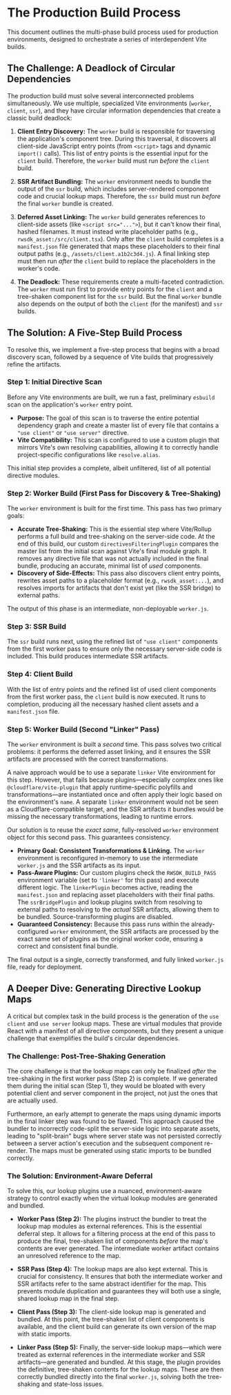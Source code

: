# The Production Build Process

This document outlines the multi-phase build process used for production environments, designed to orchestrate a series of interdependent Vite builds.

## The Challenge: A Deadlock of Circular Dependencies

The production build must solve several interconnected problems simultaneously. We use multiple, specialized Vite environments (`worker`, `client`, `ssr`), and they have circular information dependencies that create a classic build deadlock:

1.  **Client Entry Discovery:** The `worker` build is responsible for traversing the application's component tree. During this traversal, it discovers all client-side JavaScript entry points (from `<script>` tags and dynamic `import()` calls). This list of entry points is the essential input for the `client` build. Therefore, the `worker` build must run *before* the `client` build.

2.  **SSR Artifact Bundling:** The `worker` environment needs to bundle the output of the `ssr` build, which includes server-rendered component code and crucial lookup maps. Therefore, the `ssr` build must run *before* the final `worker` bundle is created.

3.  **Deferred Asset Linking:** The `worker` build generates references to client-side assets (like `<script src="...">`), but it can't know their final, hashed filenames. It must instead write placeholder paths (e.g., `rwsdk_asset:/src/client.tsx`). Only after the `client` build completes is a `manifest.json` file generated that maps these placeholders to their final output paths (e.g., `/assets/client.a1b2c3d4.js`). A final linking step must then run *after* the `client` build to replace the placeholders in the worker's code.

4.  **The Deadlock:** These requirements create a multi-faceted contradiction. The `worker` must run first to provide entry points for the `client` and a tree-shaken component list for the `ssr` build. But the final `worker` bundle also depends on the output of both the `client` (for the manifest) and `ssr` builds.

## The Solution: A Five-Step Build Process

To resolve this, we implement a five-step process that begins with a broad discovery scan, followed by a sequence of Vite builds that progressively refine the artifacts.

### Step 1: Initial Directive Scan

Before any Vite environments are built, we run a fast, preliminary `esbuild` scan on the application's `worker` entry point.

-   **Purpose:** The goal of this scan is to traverse the entire potential dependency graph and create a master list of every file that contains a `"use client"` or `"use server"` directive.
-   **Vite Compatibility:** This scan is configured to use a custom plugin that mirrors Vite's own resolving capabilities, allowing it to correctly handle project-specific configurations like `resolve.alias`.

This initial step provides a complete, albeit unfiltered, list of all potential directive modules.

### Step 2: Worker Build (First Pass for Discovery & Tree-Shaking)

The `worker` environment is built for the first time. This pass has two primary goals:

- **Accurate Tree-Shaking:** This is the essential step where Vite/Rollup performs a full build and tree-shaking on the server-side code. At the end of this build, our custom `directivesFilteringPlugin` compares the master list from the initial scan against Vite's final module graph. It removes any directive file that was not actually included in the final bundle, producing an accurate, minimal list of *used* components.
- **Discovery of Side-Effects:** This pass also discovers client entry points, rewrites asset paths to a placeholder format (e.g., `rwsdk_asset:...`), and resolves imports for artifacts that don't exist yet (like the SSR bridge) to external paths.

The output of this phase is an intermediate, non-deployable `worker.js`.

### Step 3: SSR Build

The `ssr` build runs next, using the refined list of `"use client"` components from the first worker pass to ensure only the necessary server-side code is included. This build produces intermediate SSR artifacts.

### Step 4: Client Build

With the list of entry points and the refined list of used client components from the first worker pass, the `client` build is now executed. It runs to completion, producing all the necessary hashed client assets and a `manifest.json` file.

### Step 5: Worker Build (Second "Linker" Pass)

The `worker` environment is built a *second* time. This pass solves two critical problems: it performs the deferred asset linking, and it ensures the SSR artifacts are processed with the correct transformations.

A naive approach would be to use a separate `linker` Vite environment for this step. However, that fails because plugins—especially complex ones like `@cloudflare/vite-plugin` that apply runtime-specific polyfills and transformations—are instantiated once and often apply their logic based on the environment's `name`. A separate `linker` environment would not be seen as a Cloudflare-compatible target, and the SSR artifacts it bundles would be missing the necessary transformations, leading to runtime errors.

Our solution is to reuse the *exact same*, fully-resolved `worker` environment object for this second pass. This guarantees consistency.

- **Primary Goal: Consistent Transformations & Linking.** The `worker` environment is reconfigured in-memory to use the intermediate `worker.js` and the SSR artifacts as its input.
- **Pass-Aware Plugins:** Our custom plugins check the `RWSDK_BUILD_PASS` environment variable (set to `'linker'` for this pass) and execute different logic. The `linkerPlugin` becomes active, reading the `manifest.json` and replacing asset placeholders with their final paths. The `ssrBridgePlugin` and lookup plugins switch from resolving to external paths to resolving to the *actual* SSR artifacts, allowing them to be bundled. Source-transforming plugins are disabled.
- **Guaranteed Consistency:** Because this pass runs within the already-configured `worker` environment, the SSR artifacts are processed by the exact same set of plugins as the original worker code, ensuring a correct and consistent final bundle.

The final output is a single, correctly transformed, and fully linked `worker.js` file, ready for deployment.

## A Deeper Dive: Generating Directive Lookup Maps

A critical but complex task in the build process is the generation of the `use client` and `use server` lookup maps. These are virtual modules that provide React with a manifest of all directive components, but they present a unique challenge that exemplifies the build's circular dependencies.

### The Challenge: Post-Tree-Shaking Generation

The core challenge is that the lookup maps can only be finalized *after* the tree-shaking in the first worker pass (Step 2) is complete. If we generated them during the initial scan (Step 1), they would be bloated with every potential client and server component in the project, not just the ones that are actually used.

Furthermore, an early attempt to generate the maps using dynamic imports in the final linker step was found to be flawed. This approach caused the bundler to incorrectly code-split the server-side logic into separate assets, leading to "split-brain" bugs where server state was not persisted correctly between a server action's execution and the subsequent component re-render. The maps must be generated using static imports to be bundled correctly.

### The Solution: Environment-Aware Deferral

To solve this, our lookup plugins use a nuanced, environment-aware strategy to control exactly when the virtual lookup modules are generated and bundled.

-   **Worker Pass (Step 2):** The plugins instruct the bundler to treat the lookup map modules as external references. This is the essential deferral step. It allows for a filtering process at the end of this pass to produce the final, tree-shaken list of components *before* the map's contents are ever generated. The intermediate worker artifact contains an unresolved reference to the map.

-   **SSR Pass (Step 4):** The lookup maps are also kept external. This is crucial for consistency. It ensures that both the intermediate worker and SSR artifacts refer to the same abstract identifier for the map. This prevents module duplication and guarantees they will both use a single, shared lookup map in the final step.

-   **Client Pass (Step 3):** The client-side lookup map is generated and bundled. At this point, the tree-shaken list of client components is available, and the client build can generate its own version of the map with static imports.

-   **Linker Pass (Step 5):** Finally, the server-side lookup maps—which were treated as external references in the intermediate worker and SSR artifacts—are generated and bundled. At this stage, the plugin provides the definitive, tree-shaken contents for the lookup maps. These are then correctly bundled directly into the final `worker.js`, solving both the tree-shaking and state-loss issues.
